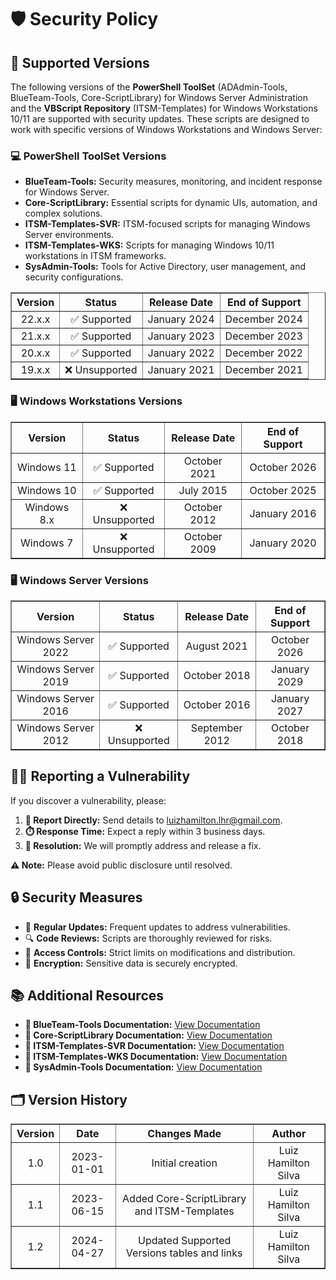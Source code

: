 <div>
  <h1>🛡️ Security Policy</h1>

  <h2>📌 Supported Versions</h2>
  <p>
    The following versions of the <strong>PowerShell ToolSet</strong> (ADAdmin-Tools, BlueTeam-Tools, Core-ScriptLibrary) for Windows Server Administration and the <strong>VBScript Repository</strong> (ITSM-Templates) for Windows Workstations 10/11 are supported with security updates. These scripts are designed to work with specific versions of Windows Workstations and Windows Server:
  </p>

  <h3>💻 PowerShell ToolSet Versions</h3>
  <ul>
    <li><strong>BlueTeam-Tools:</strong> Security measures, monitoring, and incident response for Windows Server.</li>
    <li><strong>Core-ScriptLibrary:</strong> Essential scripts for dynamic UIs, automation, and complex solutions.</li>
    <li><strong>ITSM-Templates-SVR:</strong> ITSM-focused scripts for managing Windows Server environments.</li>
    <li><strong>ITSM-Templates-WKS:</strong> Scripts for managing Windows 10/11 workstations in ITSM frameworks.</li>
    <li><strong>SysAdmin-Tools:</strong> Tools for Active Directory, user management, and security configurations.</li>
  </ul>

  <table border="1" style="border-collapse: collapse; width: 100%; text-align: center;">
    <thead>
      <tr>
        <th>Version</th>
        <th>Status</th>
        <th>Release Date</th>
        <th>End of Support</th>
      </tr>
    </thead>
    <tbody>
      <tr>
        <td>22.x.x</td>
        <td>✅ Supported</td>
        <td>January 2024</td>
        <td>December 2024</td>
      </tr>
      <tr>
        <td>21.x.x</td>
        <td>✅ Supported</td>
        <td>January 2023</td>
        <td>December 2023</td>
      </tr>
      <tr>
        <td>20.x.x</td>
        <td>✅ Supported</td>
        <td>January 2022</td>
        <td>December 2022</td>
      </tr>
      <tr>
        <td>19.x.x</td>
        <td>❌ Unsupported</td>
        <td>January 2021</td>
        <td>December 2021</td>
      </tr>
    </tbody>
  </table>

  <h3>🖥️ Windows Workstations Versions</h3>
  <table border="1" style="border-collapse: collapse; width: 100%; text-align: center;">
    <thead>
      <tr>
        <th>Version</th>
        <th>Status</th>
        <th>Release Date</th>
        <th>End of Support</th>
      </tr>
    </thead>
    <tbody>
      <tr>
        <td>Windows 11</td>
        <td>✅ Supported</td>
        <td>October 2021</td>
        <td>October 2026</td>
      </tr>
      <tr>
        <td>Windows 10</td>
        <td>✅ Supported</td>
        <td>July 2015</td>
        <td>October 2025</td>
      </tr>
      <tr>
        <td>Windows 8.x</td>
        <td>❌ Unsupported</td>
        <td>October 2012</td>
        <td>January 2016</td>
      </tr>
      <tr>
        <td>Windows 7</td>
        <td>❌ Unsupported</td>
        <td>October 2009</td>
        <td>January 2020</td>
      </tr>
    </tbody>
  </table>

  <h3>🖥️ Windows Server Versions</h3>
  <table border="1" style="border-collapse: collapse; width: 100%; text-align: center;">
    <thead>
      <tr>
        <th>Version</th>
        <th>Status</th>
        <th>Release Date</th>
        <th>End of Support</th>
      </tr>
    </thead>
    <tbody>
      <tr>
        <td>Windows Server 2022</td>
        <td>✅ Supported</td>
        <td>August 2021</td>
        <td>October 2026</td>
      </tr>
      <tr>
        <td>Windows Server 2019</td>
        <td>✅ Supported</td>
        <td>October 2018</td>
        <td>January 2029</td>
      </tr>
      <tr>
        <td>Windows Server 2016</td>
        <td>✅ Supported</td>
        <td>October 2016</td>
        <td>January 2027</td>
      </tr>
      <tr>
        <td>Windows Server 2012</td>
        <td>❌ Unsupported</td>
        <td>September 2012</td>
        <td>October 2018</td>
      </tr>
    </tbody>
  </table>

  <h2>🕵️‍♂️ Reporting a Vulnerability</h2>
  <p>
    If you discover a vulnerability, please:
  </p>
  <ol>
    <li><strong>📧 Report Directly:</strong> Send details to <a href="mailto:luizhamilton.lhr@gmail.com">luizhamilton.lhr@gmail.com</a>.</li>
    <li><strong>⏱️ Response Time:</strong> Expect a reply within 3 business days.</li>
    <li><strong>🔧 Resolution:</strong> We will promptly address and release a fix.</li>
  </ol>
  <p><strong>⚠️ Note:</strong> Please avoid public disclosure until resolved.</p>

  <h2>🔒 Security Measures</h2>
  <ul>
    <li>🔄 <strong>Regular Updates:</strong> Frequent updates to address vulnerabilities.</li>
    <li>🔍 <strong>Code Reviews:</strong> Scripts are thoroughly reviewed for risks.</li>
    <li>🔐 <strong>Access Controls:</strong> Strict limits on modifications and distribution.</li>
    <li>🔑 <strong>Encryption:</strong> Sensitive data is securely encrypted.</li>
  </ul>

  <h2>📚 Additional Resources</h2>
  <ul>
    <li><strong>📄 BlueTeam-Tools Documentation:</strong> <a href="https://github.com/brazilianscriptguy/Windows-SysAdmin-ProSuite/blob/main/BlueTeam-Tools/README.md">View Documentation</a></li>
    <li><strong>📄 Core-ScriptLibrary Documentation:</strong> <a href="https://github.com/brazilianscriptguy/Windows-SysAdmin-ProSuite/blob/main/Core-ScriptLibrary/README.md">View Documentation</a></li>
    <li><strong>📄 ITSM-Templates-SVR Documentation:</strong> <a href="https://github.com/brazilianscriptguy/Windows-SysAdmin-ProSuite/blob/main/ITSM-Templates-SVR/README.md">View Documentation</a></li>
    <li><strong>📄 ITSM-Templates-WKS Documentation:</strong> <a href="https://github.com/brazilianscriptguy/Windows-SysAdmin-ProSuite/blob/main/ITSM-Templates-WKS/README.md">View Documentation</a></li>
    <li><strong>📄 SysAdmin-Tools Documentation:</strong> <a href="https://github.com/brazilianscriptguy/Windows-SysAdmin-ProSuite/blob/main/SysAdmin-Tools/README.md">View Documentation</a></li>
  </ul>

  <h2>🗂️ Version History</h2>
  <table border="1" style="border-collapse: collapse; width: 100%; text-align: center;">
    <thead>
      <tr>
        <th>Version</th>
        <th>Date</th>
        <th>Changes Made</th>
        <th>Author</th>
      </tr>
    </thead>
    <tbody>
      <tr>
        <td>1.0</td>
        <td>2023-01-01</td>
        <td>Initial creation</td>
        <td>Luiz Hamilton Silva</td>
      </tr>
      <tr>
        <td>1.1</td>
        <td>2023-06-15</td>
        <td>Added Core-ScriptLibrary and ITSM-Templates</td>
        <td>Luiz Hamilton Silva</td>
      </tr>
      <tr>
        <td>1.2</td>
        <td>2024-04-27</td>
        <td>Updated Supported Versions tables and links</td>
        <td>Luiz Hamilton Silva</td>
      </tr>
    </tbody>
  </table>
</div>
